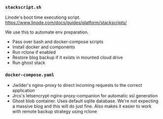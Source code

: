 ### `stackscript.sh`

Linode's boot time executiong script. https://www.linode.com/docs/guides/platform/stackscripts/

We use this to automate env preparation.
- Pass over bash and docker-compose scripts
- Install docker and components
- Run rclone if enabled
- Restore blog backup if it exists in mounted cloud drive
- Run ghost stack

### `docker-compose.yaml`

- Jwilder's nginx-proxy to direct incoming requests to the correct application
- Jrcs's letsencrypt-nginx-proxy-companion for automatic ssl generation
- Ghost blob container. Uses default sqlite database. We're not expecting a massive blog and this will do just fine. Also makes it easier to work with remote backup strategy using rclone